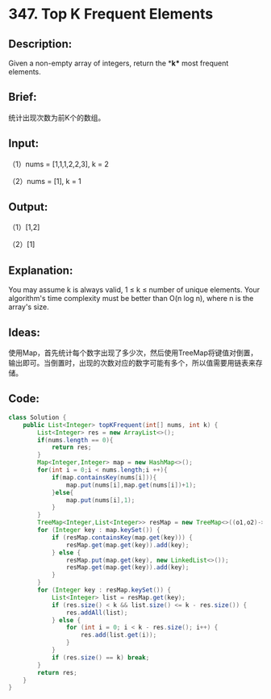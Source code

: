 # 347. Top K Frequent Elements

## Description:

Given a non-empty array of integers, return the ***k\*** most frequent elements.

## Brief:

统计出现次数为前K个的数组。

## Input:

（1）nums = [1,1,1,2,2,3], k = 2

（2）nums = [1], k = 1

## Output:

（1）[1,2]

（2）[1]

## Explanation:

You may assume k is always valid, 1 ≤ k ≤ number of unique elements. Your algorithm's time complexity must be better than O(n log n), where n is the array's size.

## Ideas:

使用Map，首先统计每个数字出现了多少次，然后使用TreeMap将键值对倒置，输出即可。当倒置时，出现的次数对应的数字可能有多个，所以值需要用链表来存储。
## Code:

```java
class Solution {
    public List<Integer> topKFrequent(int[] nums, int k) {
        List<Integer> res = new ArrayList<>();
        if(nums.length == 0){
            return res;
        }
        Map<Integer,Integer> map = new HashMap<>();
        for(int i = 0;i < nums.length;i ++){
            if(map.containsKey(nums[i])){
                map.put(nums[i],map.get(nums[i])+1);
            }else{
                map.put(nums[i],1);
            }
        }
        TreeMap<Integer,List<Integer>> resMap = new TreeMap<>((o1,o2)->o2-o1);
        for (Integer key : map.keySet()) {
            if (resMap.containsKey(map.get(key))) {
                resMap.get(map.get(key)).add(key);
            } else {
                resMap.put(map.get(key), new LinkedList<>());
                resMap.get(map.get(key)).add(key);
            }
        }
        for (Integer key : resMap.keySet()) {
            List<Integer> list = resMap.get(key);
            if (res.size() < k && list.size() <= k - res.size()) {
                res.addAll(list);
            } else {
                for (int i = 0; i < k - res.size(); i++) {
                    res.add(list.get(i));
                }
            }
            if (res.size() == k) break;
        }
        return res;
    }
}
```

